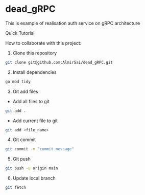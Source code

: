 # dead_gRPC
This is example of realisation auth service on gRPC architecture

Quick Tutorial

How to collaborate with this project:

1. Clone this repository
```bash
git clone git@github.com:AlmirSai/dead_gRPC.git
```

2. Install dependencies
```bash
go mod tidy
```

3. Git add files
- Add all files to git
```bash
git add .
```
- Add current file to git
```bash
git add <file_name>
```

4. Git commit
```bash
git commit -m "commit message"
```

5. Git push
```bash
git push -u origin main
```

6. Update local branch
```bash
git fetch
```
